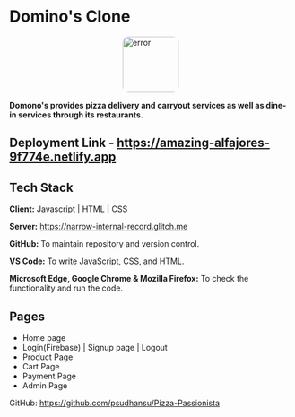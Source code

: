 # Domino's Clone

<div style="display: flex; justify-content: center; align-items: center;">
  <img style="border-radius: 10px" src="https://png.pngitem.com/pimgs/s/195-1956278_dominos-pizza-logo-png-transparent-png.png" height="100" alt="error">
  
</div>


**Domono's provides pizza delivery and carryout services as well as dine-in services through its restaurants.**


## Deployment Link -  https://amazing-alfajores-9f774e.netlify.app

## Tech Stack

**Client:** Javascript | HTML | CSS

**Server:** https://narrow-internal-record.glitch.me  

**GitHub:** To maintain repository and version control.

**VS Code:** To write JavaScript, CSS, and HTML.

**Microsoft Edge, Google Chrome & Mozilla Firefox:** To check the functionality and run the code.

## Pages

- Home page
- Login(Firebase) | Signup page | Logout
- Product Page
- Cart Page 
- Payment Page
- Admin Page
  


 GitHub: https://github.com/psudhansu/Pizza-Passionista

<br>

